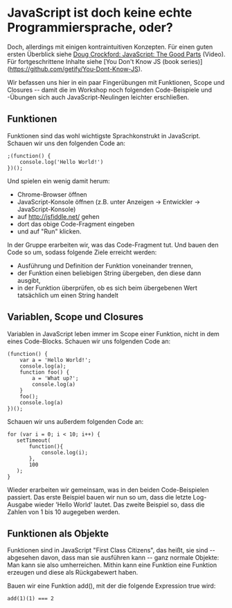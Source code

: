 # JavaScript ist doch keine echte Programmiersprache, oder?

Doch, allerdings mit einigen kontraintuitiven Konzepten. Für einen guten ersten 
Überblick siehe [Doug Crockford: JavaScript: The Good
Parts](https://www.youtube.com/watch?v=hQVTIJBZook) (Video). Für 
fortgeschrittene Inhalte siehe
[You Don't Know JS (book series)] (https://github.com/getify/You-Dont-Know-JS).

Wir befassen uns hier in ein paar Fingerübungen mit Funktionen, Scope 
und Closures -- damit die im Workshop noch folgenden Code-Beispiele und 
-Übungen sich auch JavaScript-Neulingen leichter erschließen.

## Funktionen

Funktionen sind das wohl wichtigste Sprachkonstrukt in JavaScript. Schauen 
wir uns den folgenden Code an:

    ;(function() {
        console.log('Hello World!')
    })();

Und spielen ein wenig damit herum:

- Chrome-Browser öffnen
- JavaScript-Konsole öffnen (z.B. unter Anzeigen -> Entwickler -> 
  JavaScript-Konsole)
- auf <http://jsfiddle.net/> gehen
- dort das obige Code-Fragment eingeben
- und auf "Run" klicken.

In der Gruppe erarbeiten wir, was das Code-Fragment tut. Und bauen den Code 
so um, sodass folgende Ziele erreicht werden:

- Ausführung und Definition der Funktion voneinander trennen,
- der Funktion einen beliebigen String übergeben, den diese dann ausgibt,
- in der Funktion überprüfen, ob es sich beim übergebenen Wert tatsächlich um
  einen String handelt

## Variablen, Scope und Closures

Variablen in JavaScript leben immer im Scope einer Funktion, nicht in dem 
eines Code-Blocks. Schauen wir uns folgenden Code an:

    (function() {
        var a = 'Hello World!';
        console.log(a);
        function foo() {
            a = 'What up?';
            console.log(a)
        }
        foo();
        console.log(a)
    })();

Schauen wir uns außerdem folgenden Code an:

    for (var i = 0; i < 10; i++) {
       setTimeout(
           function(){
               console.log(i);
           },
           100
       );
    }
    
Wieder erarbeiten wir gemeinsam, was in den beiden Code-Beispielen passiert. 
Das erste Beispiel bauen wir nun so um, dass die letzte Log-Ausgabe wieder 
'Hello World' lautet. Das zweite Beispiel so, dass die Zahlen von 1 bis 10 
augegeben werden.

## Funktionen als Objekte

Funktionen sind in JavaScript "First Class Citizens", das heißt, sie sind -- 
abgesehen davon, dass man sie ausführen kann -- ganz normale Objekte: Man 
kann sie also umherreichen. Mithin kann eine Funktion eine Funktion erzeugen 
und diese als Rückgabewert haben.

Bauen wir eine Funktion add(), mit der die folgende Expression true wird:

    add(1)(1) === 2
